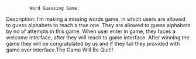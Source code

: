              Word Guessing Game:


Description:
         I’m making a missing words game, in which users are allowed to guess alphabets to reach a true one. They are allowed to guess alphabets by no of attempts in this game. 
When user enter in game, they faces a welcome interface, after they will reach to game interface. After winning the game they will be congratulated by us and if they fail they 
provided with game over interface.The Game Will Be Quit!!

